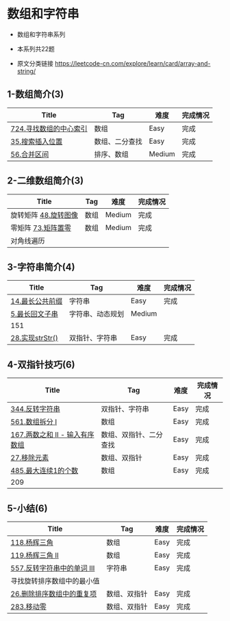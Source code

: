 # 数组和字符串

- 数组和字符串系列
- 本系列共22题

- 原文分类链接 https://leetcode-cn.com/explore/learn/card/array-and-string/

## 1-数组简介(3)

| Title                                                        | Tag            | 难度   | 完成情况 |
| ------------------------------------------------------------ | -------------- | ------ | -------- |
| [724.寻找数组的中心索引](https://leetcode-cn.com/problems/find-pivot-index/) | 数组           | Easy   | 完成     |
| [35.搜索插入位置](https://leetcode-cn.com/problems/search-insert-position/) | 数组、二分查找 | Easy   | 完成     |
| [56.合并区间](https://leetcode-cn.com/problems/merge-intervals/) | 排序、数组     | Medium | 完成     |

## 2-二维数组简介(3)

| Title                                                        | Tag  | 难度   | 完成情况 |
| ------------------------------------------------------------ | ---- | ------ | -------- |
| 旋转矩阵 [48.旋转图像](https://leetcode-cn.com/problems/rotate-image/) | 数组 | Medium | 完成     |
| 零矩阵 [73.矩阵置零](https://leetcode-cn.com/problems/set-matrix-zeroes/) | 数组 | Medium | 完成     |
| 对角线遍历                                                   |      |        |          |

## 3-字符串简介(4)

| Title                                                        | Tag              | 难度   | 完成情况 |
| ------------------------------------------------------------ | ---------------- | ------ | -------- |
| [14.最长公共前缀](https://leetcode-cn.com/problems/longest-common-prefix) | 字符串           | Easy   | 完成     |
| [5.最长回文子串](https://leetcode-cn.com/problems/longest-palindromic-substring/) | 字符串、动态规划 | Medium |          |
| 151                                                          |                  |        |          |
| [28.实现strStr()](https://leetcode-cn.com/problems/implement-strstr) | 双指针、字符串   | Easy   | 完成     |

## 4-双指针技巧(6)

| Title                                                        | Tag                    | 难度 | 完成情况 |
| ------------------------------------------------------------ | ---------------------- | ---- | -------- |
| [344.反转字符串](https://leetcode-cn.com/problems/reverse-string/) | 双指针、字符串         | Easy | 完成     |
| [561.数组拆分 I](https://leetcode-cn.com/problems/array-partition-i/) | 数组                   | Easy | 完成     |
| [167.两数之和 II - 输入有序数组](https://leetcode-cn.com/problems/two-sum-ii-input-array-is-sorted) | 数组、双指针、二分查找 | Easy | 完成     |
| [27.移除元素](https://leetcode-cn.com/problems/remove-element) | 数组、双指针           | Easy | 完成     |
| [485.最大连续1的个数](https://leetcode-cn.com/problems/max-consecutive-ones/) | 数组                   | Easy | 完成     |
| 209                                                          |                        |      |          |

## 5-小结(6)

| Title                                                        | Tag          | 难度 | 完成情况 |
| ------------------------------------------------------------ | ------------ | ---- | -------- |
| [118.杨辉三角](https://leetcode-cn.com/problems/pascals-triangle) | 数组         | Easy | 完成     |
| [119.杨辉三角 II](https://leetcode-cn.com/problems/pascals-triangle-ii) | 数组         | Easy | 完成     |
| [557.反转字符串中的单词 III](https://leetcode-cn.com/problems/reverse-words-in-a-string-iii/) | 字符串       | Easy | 完成     |
| 寻找旋转排序数组中的最小值                                   |              |      |          |
| [26.删除排序数组中的重复项](https://leetcode-cn.com/problems/remove-duplicates-from-sorted-array) | 数组、双指针 | Easy | 完成     |
| [283.移动零](https://leetcode-cn.com/problems/move-zeroes/)  | 数组、双指针 | Easy | 完成     |